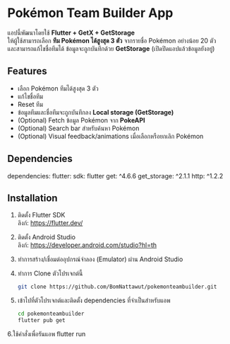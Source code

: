 # Pokémon Team Builder App

แอปนี้พัฒนาโดยใช้ **Flutter + GetX + GetStorage**  
ให้ผู้ใช้สามารถเลือก **ทีม Pokémon ได้สูงสุด 3 ตัว** จากรายชื่อ Pokémon อย่างน้อย 20 ตัว  
และสามารถแก้ไขชื่อทีมได้ ข้อมูลจะถูกบันทึกด้วย **GetStorage** (เปิดปิดแอปแล้วข้อมูลยังอยู่)  

## Features

- เลือก Pokémon ทีมได้สูงสุด 3 ตัว
- แก้ไขชื่อทีม
- Reset ทีม
- ข้อมูลทีมและชื่อทีมจะถูกบันทึกลง **Local storage (GetStorage)**
- (Optional) Fetch ข้อมูล Pokémon จาก **PokeAPI**
- (Optional) Search bar สำหรับค้นหา Pokémon
- (Optional) Visual feedback/animations เมื่อเลือกหรือยกเลิก Pokémon

## Dependencies

dependencies:
  flutter:
    sdk: flutter
  get: ^4.6.6
  get_storage: ^2.1.1
  http: ^1.2.2  

## Installation

1. ติดตั้ง Flutter SDK  
   ลิงก์: https://flutter.dev/

2. ติดตั้ง Android Studio  
   ลิงก์: https://developer.android.com/studio?hl=th

3. ทำการสร้าง/เชื่อมต่ออุปกรณ์จำลอง (Emulator) ผ่าน Android Studio

4. ทำการ Clone ตัวโปรเจกต์นี้  
   ```bash
   git clone https://github.com/BomNattawut/pokemonteambuilder.git

5. เข้าไปที่ตัวโปรเจกต์และติดตั้ง dependencies ที่จำเป็นสำหรับแอพ
    ```bash
   cd pokemonteambuilder
   flutter pub get

6.ใช้คำสั่งเพื่อรันแอพ  flutter run


 



